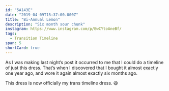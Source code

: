 ```yaml
---
id: "5A143E"
date: "2019-04-09T15:37:00.000Z"
title: "Bi-Annual Lemon"
description: "Six month sour chunk"
instagram: https://www.instagram.com/p/BwCYtoAneBf/
tags:
  - Transition Timeline
span: 5
shortCard: true
---
```

As I was making last night’s post it occurred to me that I could do a timeline of just this dress. That’s when I discovered that I bought it almost exactly one year ago, and wore it again almost exactly six months ago.

This dress is now officially my trans timeline dress. 😆
